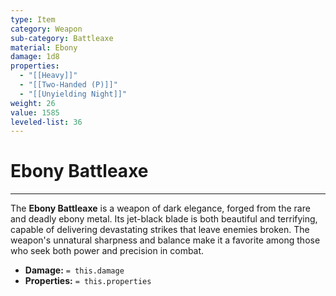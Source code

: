 ```yaml
---
type: Item
category: Weapon
sub-category: Battleaxe
material: Ebony
damage: 1d8
properties:
  - "[[Heavy]]"
  - "[[Two-Handed (P)]]"
  - "[[Unyielding Night]]"
weight: 26
value: 1585
leveled-list: 36
---
```

# Ebony Battleaxe
---
The **Ebony Battleaxe** is a weapon of dark elegance, forged from the rare and deadly ebony metal. Its jet-black blade is both beautiful and terrifying, capable of delivering devastating strikes that leave enemies broken. The weapon's unnatural sharpness and balance make it a favorite among those who seek both power and precision in combat.

- **Damage:** `= this.damage`
- **Properties:** `= this.properties`